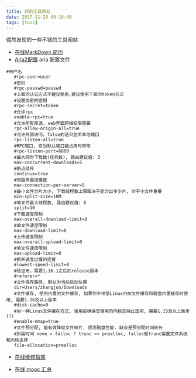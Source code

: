 ```yaml
---
title: 好的工具网站
date: 2017-11-28 09:16:40
tags: [tool]
---
```

偶然发现的一些不错的工具网站<!--more-->
- [在线MarkDown 简历](http://cv.ftqq.com/)
- [Aria2配置](https://medium.com/@Justin___Smith/aria2%E9%85%8D%E7%BD%AE%E6%95%99%E7%A8%8B-mac%E5%92%8Cwindows-b31d0f64bd4e)
aria 配置文件
```
#用户名
   #rpc-user=user
   #密码
   #rpc-passwd=passwd
   #上面的认证方式不建议使用,建议使用下面的token方式
   #设置加密的密钥
   #rpc-secret=token
   #允许rpc
   enable-rpc=true
   #允许所有来源, web界面跨域权限需要
   rpc-allow-origin-all=true
   #允许外部访问，false的话只监听本地端口
   rpc-listen-all=true
   #RPC端口, 仅当默认端口被占用时修改
   #rpc-listen-port=6800
   #最大同时下载数(任务数), 路由建议值: 3
   max-concurrent-downloads=5
   #断点续传
   continue=true
   #同服务器连接数
   max-connection-per-server=5
   #最小文件分片大小, 下载线程数上限取决于能分出多少片, 对于小文件重要
   min-split-size=10M
   #单文件最大线程数, 路由建议值: 5
   split=10
   #下载速度限制
   max-overall-download-limit=0
   #单文件速度限制
   max-download-limit=0
   #上传速度限制
   max-overall-upload-limit=0
   #单文件速度限制
   max-upload-limit=0
   #断开速度过慢的连接
   #lowest-speed-limit=0
   #验证用，需要1.16.1之后的release版本
   #referer=*
   #文件保存路径, 默认为当前启动位置
   dir=Users/zhangjun/Downloads
   #文件缓存, 使用内置的文件缓存, 如果你不相信Linux内核文件缓存和磁盘内置缓存时使用, 需要1.16及以上版本
   #disk-cache=0
   #另一种Linux文件缓存方式, 使用前确保您使用的内核支持此选项, 需要1.15及以上版本(?)
   #enable-mmap=true
   #文件预分配, 能有效降低文件碎片, 提高磁盘性能. 缺点是预分配时间较长
   #所需时间 none < falloc ? trunc << prealloc, falloc和trunc需要文件系统和内核支持
   file-allocation=prealloc

   ```

   - [在线维修指南](https://zh.ifixit.com/)

   - [在线 mooc 汇总](https://mooc.guokr.com/career/)
